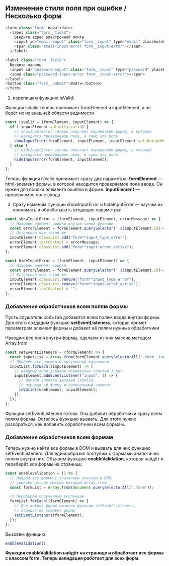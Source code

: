 ## Изменение стиля поля при ошибке / Несколько форм

```javascript
<form class="form" novalidate>
  <label class="form__field">
    Введите адрес электронной почты
    <input id="email-input" class="form__input" type="email" placeholder="Email" required>
    <span class="email-input-error form__input-error"></span>
  </label>
```

```javascript
<label class="form__field">
  Введите пароль
  <input id="password-input" class="form__input" type="password" placeholder="Password" required minlength="6">
  <span class="password-input-error form__input-error"></span>
</label>
<button class="form__submit">Войти</button>
</form>
```

1. перепишем функцию isValid:

Функция isValid теперь принимает formElement и inputElement, а не берёт их из внешней области видимости

```javascript
const isValid = (formElement, inputElement) => {
  if (!inputElement.validity.valid) {
    // showInputError теперь получает параметром форму, в которой
    // находится проверяемое поле, и само это поле
    showInputError(formElement, inputElement, inputElement.validationMessage);
  } else {
    // hideInputError теперь получает параметром форму, в которой
    // находится проверяемое поле, и само это поле
    hideInputError(formElement, inputElement);
  }
};
```

Теперь функция isValid принимает сразу два параметра:
**formElement** — html-элемент формы, в которой находится проверяемое поле ввода. Он нужен для поиска элемента ошибки в форме.
**inputElement** — проверяемое поле ввода.

3. Сразу изменим функции showInputError и hideInputError — научим их принимать и обрабатывать входящие параметры:

```javascript
const showInputError = (formElement, inputElement, errorMessage) => {
  // Находим элемент ошибки внутри самой функции
  const errorElement = formElement.querySelector(`.${inputElement.id}-error`);
  // Остальной код такой же
  inputElement.classList.add("form**input_type_error");
  errorElement.textContent = errorMessage;
  errorElement.classList.add("form**input-error_active");
};
```

```javascript
const hideInputError = (formElement, inputElement) => {
  // Находим элемент ошибки
  const errorElement = formElement.querySelector(`.${inputElement.id}-error`);
  // Остальной код такой же
  inputElement.classList.remove("form**input_type_error");
  errorElement.classList.remove("form**input-error_active");
  errorElement.textContent = "";
};
```

### Добавление обработчиков всем полям формы

Пусть слушатель событий добавится всем полям ввода внутри формы. Для этого создадим функцию **setEventListeners**, которая примет параметром элемент формы и добавит её полям нужные обработчики

Находим все поля внутри формы, сделаем из них массив методом Array.from

```javascript
const setEventListeners = (formElement) => {
  const inputList = Array.from(formElement.querySelectorAll(".form__input"));
  // Обойдём все элементы полученной коллекции
  inputList.forEach((inputElement) => {
    // каждому полю добавим обработчик события input
    inputElement.addEventListener("input", () => {
      // Внутри колбэка вызовем isValid,
      // передав ей форму и проверяемый элемент
      isValid(formElement, inputElement);
    });
  });
};
```

Функция setEventListeners готова. Она добавит обработчики сразу всем полям формы. Осталось функцию вызвать. Для этого нужно разобраться, как добавить обработчики всем формам.

### Добавление обработчиков всем формам

Теперь нужно найти все формы в DOM и вызвать для них функцию setEventListeners. Для единообразия поступим с формами аналогично полям внутри них. Объявим функцию **enableValidation**, которая найдёт и переберёт все формы на странице:

```javascript
const enableValidation = () => {
  // Найдём все формы с указанным классом в DOM,
  // сделаем из них массив методом Array.from
  const formList = Array.from(document.querySelectorAll(".form"));

  // Переберём полученную коллекцию
  formList.forEach((formElement) => {
    // Для каждой формы вызовем функцию setEventListeners,
    // передав ей элемент формы
    setEventListeners(formElement);
  });
};
```

Вызовем функцию

```javascript
enableValidation();
```

**Функция enableValidation найдёт на странице и обработает все формы с классом form. Теперь валидация работает для всех форм.**
